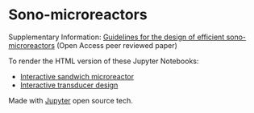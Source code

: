 Sono-microreactors
==================

Supplementary Information: [Guidelines for the design of efficient sono-microreactors](http://www.degruyter.com/view/j/gps.2014.3.issue-5/gps-2014-0052/gps-2014-0052.xml) (Open Access peer reviewed paper)

To render the HTML version of these Jupyter Notebooks:
   *  [Interactive sandwich microreactor](http://nbviewer.ipython.org/github/franktoffel/sono-microreactors/blob/master/interactive-langevin.ipynb)
   *  [Interactive transducer design](http://nbviewer.jupyter.org/github/franktoffel/sono-microreactors/blob/master/half-wave-sandwich-transducer.ipynb)


Made with [Jupyter](http://jupyter.org/) open source tech.
